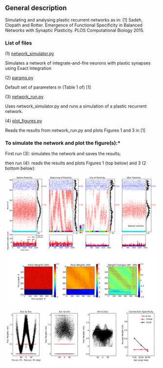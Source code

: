 ## General description

Simulating and analysing plastic recurrent networks as in: [1] Sadeh, Clopath and Rotter. Emergence of Functional Specificity in
Balanced Networks with Synaptic Plasticity. PLOS Computational Biology
2015.

### List of files

(1) [network_simulator.py](network_simulator.py)

Simulates a network of integrate-and-fire neurons with plastic
synapses using Exact Integration

(2) [params.py](params.py)

Default set of parameters in (Table 1 of) [1]

(3) [network_run.py](network_run.py)

Uses network_simulator.py and runs a simulation of a plastic recurrent network.

(4) [plot_figures.py](plot_figures.py)

Reads the results from network_run.py and plots Figures 1 and 3 in [1]

### To simulate the network and plot the figure(s):*

First run (3): simulates the network and saves the results;

then run (4): reads the results and plots Figures 1 (top below) and
3 (2 bottom below):

<img src="./figure_1.png" alt="Figure 1" width="550">

<img src="./figure_2.png" alt="Figure 3ABC" width="550">

<img src="./figure_3.png" alt="Figure 3DEFG" width="550">


